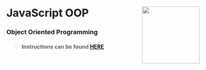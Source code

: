 # JavaScript OOP <img align="right" src="https://github.com/Learning-Fuze/prototypes_fi_part1/blob/assets/assets/images/logos/LF_LOGO.png?raw=true" width="150">
### Object Oriented Programming

>#### Instructions can be found <a href="http://lfzprototypes.com/full-immersion/js/object-oriented-programming" target="_blank">HERE</a>
